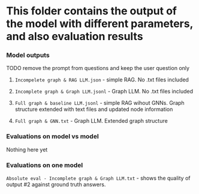 # This folder contains the output of the model with different parameters, and also evaluation results

### Model outputs
TODO remove the prompt from questions and keep the user question only

1. `Incompelete graph & RAG LLM.json` - simple RAG. No .txt files included
2. `Incomplete graph & Graph LLM.jsonl` - Graph LLM. No .txt files included

3. `Full graph & baseline LLM.jsonl` - simple RAG wihout GNNs. Graph structure extended with text files and updated node information
4. `Full graph & GNN.txt` - Graph LLM. Extended graph structure

### Evaluations on model vs model

Nothing here yet

### Evaluations on one model

`Absolute eval - Incomplete graph & Graph LLM.txt` - shows the quality of output #2 against ground truth answers.